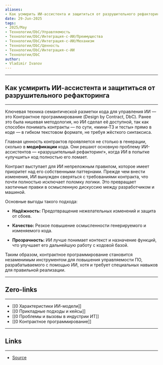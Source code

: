 ```yaml
---
aliases: 
- Как усмирить ИИ-ассистента и защититься от разрушительного рефакторинга 
date: 29-Jun-2025
tags:
- 2025/May
- Технологии/DbC/Управляемость
- Технологии/DbC/Интеграция-с-ИИ/Преимущества
- Технологии/DbC/Интеграция-с-ИИ/Механизм
- Технологии/DbC/Ценность
- Технологии/DbC/Интеграция-с-ИИ
- Технологии/DbC
author:
- Vladimir Ivanov
---
```

-----
##  Как усмирить ИИ-ассистента и защититься от разрушительного рефакторинга 
-----
Ключевая техника семантической разметки кода для управления ИИ — это Контрактное программирование (Design by Contract, DbC). Ранее это была нишевая методология, но ИИ сделал её доступной, так как способен понимать контракты — по сути, «мини-ТЗ и тесты» прямо в коде — в гибком текстовом формате, не требуя жёсткого синтаксиса.

Главная ценность контрактов проявляется не столько в генерации, сколько в **модификации** кода. Они решают основную проблему ИИ-ассистентов — «разрушительный рефакторинг», когда ИИ в попытке «улучшить» код полностью его ломает.

Контракт выступает для ИИ непреложным правилом, которое имеет приоритет над его собственными паттернами. Прежде чем внести изменения, ИИ вынужден сверяться с требованиями контракта, что почти полностью исключает поломку логики. Это превращает хаотичные правки в осмысленную дискуссию между разработчиком и машиной.

Основные выгоды такого подхода:

- **Надёжность:** Предотвращение нежелательных изменений и защита от сбоев.
    
- **Качество:** Резкое повышение осмысленности генерируемого и изменяемого кода.
    
- **Прозрачность:** ИИ лучше понимает контекст и назначение функций, что улучшает его дальнейшую работу с кодовой базой.
    

Таким образом, контрактное программирование становится незаменимым инструментом для повышения управляемости ПО, разрабатываемого с помощью ИИ, хотя и требует специальных навыков для правильной реализации.

---
## Zero-links
---
- [[0 Характеристики ИИ-модели]]
- [[0 Прикладные подходы и кейсы]]
- [[0 Проблемы и вызовы в индустрии ИТ]]
- [[0 Контрактное программирование]]

---
## Links
---
- [Source](https://t.me/turboproject/1646)